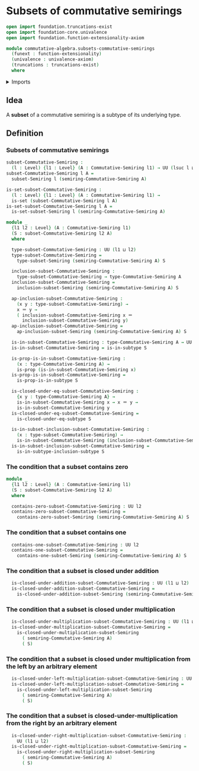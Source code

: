 # Subsets of commutative semirings

```agda
open import foundation.truncations-exist
open import foundation-core.univalence
open import foundation.function-extensionality-axiom

module commutative-algebra.subsets-commutative-semirings
  (funext : function-extensionality)
  (univalence : univalence-axiom)
  (truncations : truncations-exist)
  where
```

<details><summary>Imports</summary>

```agda
open import commutative-algebra.commutative-semirings funext univalence truncations

open import foundation.dependent-products-propositions funext
open import foundation.identity-types funext
open import foundation.propositions funext univalence
open import foundation.sets funext univalence
open import foundation.subtypes funext univalence truncations
open import foundation.universe-levels

open import ring-theory.subsets-semirings funext univalence truncations
```

</details>

## Idea

A **subset** of a commutative semiring is a subtype of its underlying type.

## Definition

### Subsets of commutative semirings

```agda
subset-Commutative-Semiring :
  (l : Level) {l1 : Level} (A : Commutative-Semiring l1) → UU (lsuc l ⊔ l1)
subset-Commutative-Semiring l A =
  subset-Semiring l (semiring-Commutative-Semiring A)

is-set-subset-Commutative-Semiring :
  (l : Level) {l1 : Level} (A : Commutative-Semiring l1) →
  is-set (subset-Commutative-Semiring l A)
is-set-subset-Commutative-Semiring l A =
  is-set-subset-Semiring l (semiring-Commutative-Semiring A)

module _
  {l1 l2 : Level} (A : Commutative-Semiring l1)
  (S : subset-Commutative-Semiring l2 A)
  where

  type-subset-Commutative-Semiring : UU (l1 ⊔ l2)
  type-subset-Commutative-Semiring =
    type-subset-Semiring (semiring-Commutative-Semiring A) S

  inclusion-subset-Commutative-Semiring :
    type-subset-Commutative-Semiring → type-Commutative-Semiring A
  inclusion-subset-Commutative-Semiring =
    inclusion-subset-Semiring (semiring-Commutative-Semiring A) S

  ap-inclusion-subset-Commutative-Semiring :
    (x y : type-subset-Commutative-Semiring) →
    x ＝ y →
    ( inclusion-subset-Commutative-Semiring x ＝
      inclusion-subset-Commutative-Semiring y)
  ap-inclusion-subset-Commutative-Semiring =
    ap-inclusion-subset-Semiring (semiring-Commutative-Semiring A) S

  is-in-subset-Commutative-Semiring : type-Commutative-Semiring A → UU l2
  is-in-subset-Commutative-Semiring = is-in-subtype S

  is-prop-is-in-subset-Commutative-Semiring :
    (x : type-Commutative-Semiring A) →
    is-prop (is-in-subset-Commutative-Semiring x)
  is-prop-is-in-subset-Commutative-Semiring =
    is-prop-is-in-subtype S

  is-closed-under-eq-subset-Commutative-Semiring :
    {x y : type-Commutative-Semiring A} →
    is-in-subset-Commutative-Semiring x → x ＝ y →
    is-in-subset-Commutative-Semiring y
  is-closed-under-eq-subset-Commutative-Semiring =
    is-closed-under-eq-subtype S

  is-in-subset-inclusion-subset-Commutative-Semiring :
    (x : type-subset-Commutative-Semiring) →
    is-in-subset-Commutative-Semiring (inclusion-subset-Commutative-Semiring x)
  is-in-subset-inclusion-subset-Commutative-Semiring =
    is-in-subtype-inclusion-subtype S
```

### The condition that a subset contains zero

```agda
module _
  {l1 l2 : Level} (A : Commutative-Semiring l1)
  (S : subset-Commutative-Semiring l2 A)
  where

  contains-zero-subset-Commutative-Semiring : UU l2
  contains-zero-subset-Commutative-Semiring =
    contains-zero-subset-Semiring (semiring-Commutative-Semiring A) S
```

### The condition that a subset contains one

```agda
  contains-one-subset-Commutative-Semiring : UU l2
  contains-one-subset-Commutative-Semiring =
    contains-one-subset-Semiring (semiring-Commutative-Semiring A) S
```

### The condition that a subset is closed under addition

```agda
  is-closed-under-addition-subset-Commutative-Semiring : UU (l1 ⊔ l2)
  is-closed-under-addition-subset-Commutative-Semiring =
    is-closed-under-addition-subset-Semiring (semiring-Commutative-Semiring A) S
```

### The condition that a subset is closed under multiplication

```agda
  is-closed-under-multiplication-subset-Commutative-Semiring : UU (l1 ⊔ l2)
  is-closed-under-multiplication-subset-Commutative-Semiring =
    is-closed-under-multiplication-subset-Semiring
      ( semiring-Commutative-Semiring A)
      ( S)
```

### The condition that a subset is closed under multiplication from the left by an arbitrary element

```agda
  is-closed-under-left-multiplication-subset-Commutative-Semiring : UU (l1 ⊔ l2)
  is-closed-under-left-multiplication-subset-Commutative-Semiring =
    is-closed-under-left-multiplication-subset-Semiring
      ( semiring-Commutative-Semiring A)
      ( S)
```

### The condition that a subset is closed-under-multiplication from the right by an arbitrary element

```agda
  is-closed-under-right-multiplication-subset-Commutative-Semiring :
    UU (l1 ⊔ l2)
  is-closed-under-right-multiplication-subset-Commutative-Semiring =
    is-closed-under-right-multiplication-subset-Semiring
      ( semiring-Commutative-Semiring A)
      ( S)
```
